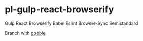 # pl-gulp-react-browserify

Gulp
React
Browserify
Babel
Eslint
Browser-Sync
Semistandard

Branch with [gobble](https://github.com/AlexKVal/pl-gulp-react-browserify/tree/gobble)
